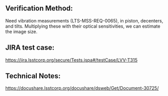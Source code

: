 Verification Method:
---
Need vibration measurements (LTS-MSS-REQ-0065), in piston, decenters, and tilts. Multiplying these with their optical sensitivities, we can estimate the image size.

JIRA test case:
---
https://jira.lsstcorp.org/secure/Tests.jspa#/testCase/LVV-T315

Technical Notes:
---
https://docushare.lsstcorp.org/docushare/dsweb/Get/Document-30725/

